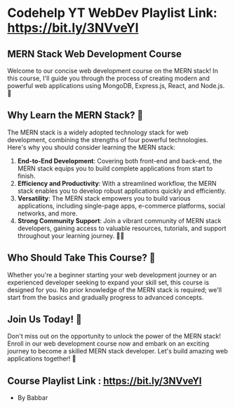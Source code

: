 # Codehelp YT WebDev Playlist Link: https://bit.ly/3NVveYl

## MERN Stack Web Development Course
Welcome to our concise web development course on the MERN stack! In this course, I'll guide you through the process of creating modern and powerful web applications using MongoDB, Express.js, React, and Node.js. 🚀

## Why Learn the MERN Stack? 🤔
The MERN stack is a widely adopted technology stack for web development, combining the strengths of four powerful technologies. Here's why you should consider learning the MERN stack:

1. **End-to-End Development**: Covering both front-end and back-end, the MERN stack equips you to build complete applications from start to finish.
2. **Efficiency and Productivity**: With a streamlined workflow, the MERN stack enables you to develop robust applications quickly and efficiently.
3. **Versatility**: The MERN stack empowers you to build various applications, including single-page apps, e-commerce platforms, social networks, and more.
4. **Strong Community Support**: Join a vibrant community of MERN stack developers, gaining access to valuable resources, tutorials, and support throughout your learning journey. 👥🌐

## Who Should Take This Course? 🎯

Whether you're a beginner starting your web development journey or an experienced developer seeking to expand your skill set, this course is designed for you. No prior knowledge of the MERN stack is required; we'll start from the basics and gradually progress to advanced concepts.

## Join Us Today! 🎉

Don't miss out on the opportunity to unlock the power of the MERN stack! Enroll in our web development course now and embark on an exciting journey to become a skilled MERN stack developer. Let's build amazing web applications together! 💪

## Course Playlist Link : https://bit.ly/3NVveYl

- By Babbar
